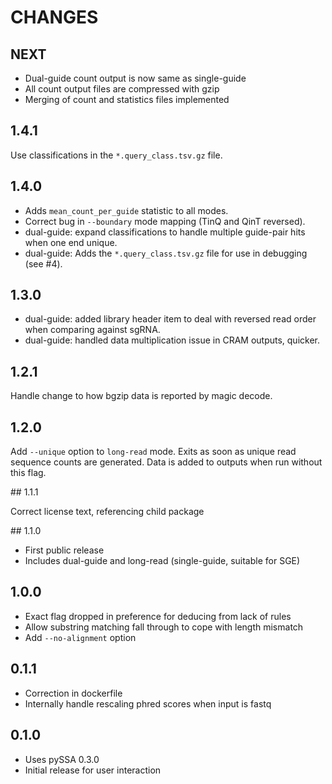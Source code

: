 # CHANGES

## NEXT

- Dual-guide count output is now same as single-guide
- All count output files are compressed with gzip
- Merging of count and statistics files implemented

## 1.4.1

Use classifications in the `*.query_class.tsv.gz` file.

## 1.4.0

- Adds `mean_count_per_guide` statistic to all modes.
- Correct bug in `--boundary` mode mapping (TinQ and QinT reversed).
- dual-guide: expand classifications to handle multiple guide-pair hits when one end unique.
- dual-guide: Adds the `*.query_class.tsv.gz` file for use in debugging (see #4).

## 1.3.0

- dual-guide: added library header item to deal with reversed read order when comparing against sgRNA.
- dual-guide: handled data multiplication issue in CRAM outputs, quicker.

## 1.2.1

Handle change to how bgzip data is reported by magic decode.

## 1.2.0

Add `--unique` option to `long-read` mode.  Exits as soon as unique read sequence counts are generated.
Data is added to outputs when run without this flag.

## 1.1.1

Correct license text, referencing child package

## 1.1.0

- First public release
- Includes dual-guide and long-read (single-guide, suitable for SGE)

## 1.0.0

- Exact flag dropped in preference for deducing from lack of rules
- Allow substring matching fall through to cope with length mismatch
- Add `--no-alignment` option

## 0.1.1

- Correction in dockerfile
- Internally handle rescaling phred scores when input is fastq

## 0.1.0

- Uses pySSA 0.3.0
- Initial release for user interaction
